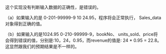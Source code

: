 这个实现没有判断输入数据的正确性，是错误的。

（a）如果输入的是 0-201-99999-9 10 24.95，程序将会正常执行， Sales_data 对象得到正确的值。

（b）如果输入的是1024.95 0-210-99999-9，bookNo、 units_sold、price将会得到错误的值，分别是∶10，24，0.95，而revenue的值是∶ 24 * 0.95 = 22.8。这显然跟我们的预期结果是不一样的。

